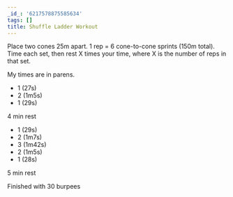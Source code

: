 ```yaml
---
_id_: '6217578875585634'
tags: []
title: Shuffle Ladder Workout
---
```


Place two cones 25m apart. 1 rep = 6 cone-to-cone sprints (150m total). Time each set, then rest X times your time, where X is the number of reps in that set.

My times are in parens.

- 1 (27s)
- 2 (1m5s)
- 1 (29s)

4 min rest

- 1 (29s)
- 2 (1m7s)
- 3 (1m42s)
- 2 (1m5s)
- 1 (28s)

5 min rest

Finished with 30 burpees
